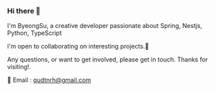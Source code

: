 ### Hi there 🙋
I'm ByeongSu, a creative developer passionate about Spring, Nestjs, Python, TypeScript

I'm open to collaborating on interesting projects.🤝

Any questions, or want to get involved, please get in touch. Thanks for visiting!.

📧 Email : qudtnrh@gmail.com



